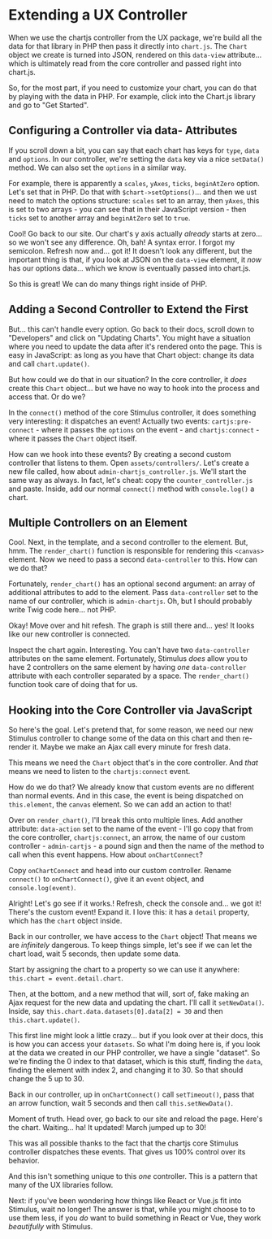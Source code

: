 # Extending a UX Controller

When we use the chartjs controller from the UX package, we're build all the data
for that library in PHP then pass it directly into `chart.js`. The `Chart` object
we create is turned into JSON, rendered on this `data-view` attribute... which is
ultimately read from the core controller and passed right into chart.js.

So, for the most part, if you need to customize your chart, you can do that by
playing with the data in PHP. For example, click into the Chart.js library and
go to "Get Started".

## Configuring a Controller via data- Attributes

If you scroll down a bit, you can say that each chart has keys for `type`, `data`
and `options`. In our controller, we're setting the `data` key via a nice
`setData()` method. We can also set the `options` in a similar way.

For example, there is apparently a `scales`, `yAxes`, `ticks`, `beginAtZero` option.
Let's set that in PHP. Do that with `$chart->setOptions()`... and then we ust
need to match the options structure: `scales` set to an array, then `yAxes`, this
is set to two arrays - you can see that in their JavaScript version - then `ticks`
set to another array and `beginAtZero` set to `true`.

Cool! Go back to our site. Our chart's y axis actually *already* starts at zero...
so we won't see any difference. Oh, bah! A syntax error. I forgot my semicolon.
Refresh now and... got it! It doesn't look any different, but the important thing
is that, if you look at JSON on the `data-view` element, it *now* has our options
data... which we know is eventually passed into chart.js.

So this is great! We can do many things right inside of PHP.

## Adding a Second Controller to Extend the First

But... this can't handle every option. Go back to their docs, scroll down to
"Developers" and click on "Updating Charts". You might have a situation where
you need to update the data after it's rendered onto the page. This is easy in
JavaScript: as long as you have that Chart object: change its data and call
`chart.update()`.

But how could we do that in our situation? In the core controller, it *does*
create this `Chart` object... but we have no way to hook into the process and
access that. Or do we?

In the `connect()` method of the core Stimulus controller, it does something very
interesting: it dispatches an event! Actually two events: `cartjs:pre-connect` -
where it passes the `options` on the event - and `chartjs:connect` - where it passes
the `Chart` object itself.

How can we hook into these events? By creating a second custom controller that
listens to them. Open `assets/controllers/`. Let's create a new file called, how
about `admin-chartjs_controller.js`. We'll start the same way as always. In fact,
let's cheat: copy the `counter_controller.js` and paste. Inside, add our normal
`connect()` method with `console.log()` a chart.

## Multiple Controllers on an Element

Cool. Next, in the template, and a second controller to the element. But, hmm. The
`render_chart()` function is responsible for rendering this `<canvas>` element.
Now we need to pass a second `data-controller` to this. How can we do that?

Fortunately, `render_chart()` has an optional second argument: an array of
additional attributes to add to the element. Pass `data-controller` set to the
name of our controller, which is `admin-chartjs`. Oh, but I should probably write
Twig code here... not PHP.

Okay! Move over and hit refesh. The graph is still there and... yes! It looks
like our new controller is connected.

Inspect the chart again. Interesting. You can't have two `data-controller`
attributes on the same element. Fortunately, Stimulus *does* allow you to have
2 controllers on the same element by having *one* `data-controller` attribute
with each controller separated by a space. The `render_chart()` function took
care of doing that for us.

## Hooking into the Core Controller via JavaScript

So here's the goal. Let's pretend that, for some reason, we need our new Stimulus
controller to change some of the data on this chart and then re-render it. Maybe
we make an Ajax call every minute for fresh data.

This means we need the `Chart` object that's in the core controller. And *that*
means we need to listen to the `chartjs:connect` event.

How do we do that? We already know that custom events are no different than
normal events. And in this case, the event is being dispatched on `this.element`,
the `canvas` element. So we can add an action to that!

Over on `render_chart()`, I'll break this onto multiple lines. Add another
attribute: `data-action` set to the name of the event - I'll go copy that from
the core controller, `chartjs:connect`, an arrow, the name of our custom
controller - `admin-cartjs` - a pound sign and then the name of the method to
call when this event happens. How about `onChartConnect`?

Copy `onChartConnect` and head into our custom controller. Rename `connect()` to
`onChartConnect()`, give it an `event` object, and `console.log(event)`.

Alright! Let's go see if it works.! Refresh, check the console and... we got it!
There's the custom event! Expand it. I love this: it has a `detail` property,
which has the `chart` object inside.

Back in our controller, we have access to the `Chart` object! That means we are
*infinitely* dangerous. To keep things simple, let's see if we can let the chart
load, wait 5 seconds, then update some data.

Start by assigning the chart to a property so we can use it anywhere:
`this.chart = event.detail.chart`.

Then, at the bottom, and a new method that will, sort of, fake making an Ajax
request for the new data and updating the chart. I'll call it `setNewData()`.
Inside, say `this.chart.data.datasets[0].data[2] = 30` and then
`this.chart.update()`.

This first line might look a little crazy... but if you look over at their docs,
this is how you can access your `datasets`. So what I'm doing here is, if you
look at the data we created in our PHP controller, we have a single "dataset".
So we're finding the 0 index to that dataset, which is this stuff, finding the
`data`, finding the element with index 2, and changing it to 30. So that should
change the 5 up to 30.

Back in our controller, up in `onChartConnect()` call `setTimeout()`, pass that
an arrow function, wait 5 seconds and then call `this.setNewData()`.

Moment of truth. Head over, go back to our site and reload the page. Here's the
chart. Waiting... ha! It updated! March jumped up to 30!

This was all possible thanks to the fact that the chartjs core Stimulus controller
dispatches these events. That gives us 100% control over its behavior.

And this isn't something unique to this *one* controller. This is a pattern that
many of the UX libraries follow.

Next: if you've been wondering how things like React or Vue.js fit into Stimulus,
wait no longer! The answer is that, while you might choose to to use them less,
if you *do* want to build something in React or Vue, they work *beautifully* with
Stimulus.
